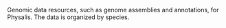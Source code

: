 Genomic data resources, such as genome assemblies and annotations, for Physalis. The data is organized by species.
